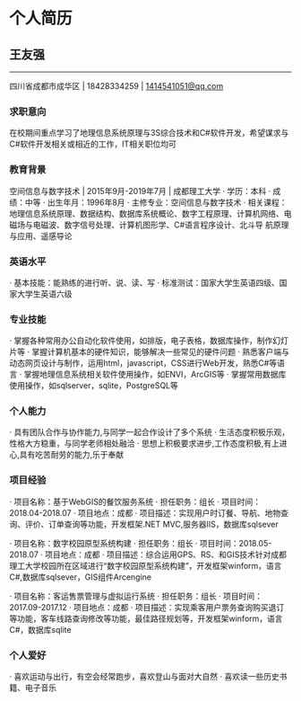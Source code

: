 # 个人简历

## 王友强
---
四川省成都市成华区 | 18428334259 | 1414541051@qq.com   
### 求职意向 
在校期间重点学习了地理信息系统原理与3S综合技术和C#软件开发，希望谋求与C#软件开发相关或相近的工作，IT相关职位均可

### 教育背景 
空间信息与数字技术 | 2015年9月-2019年7月 | 成都理工大学
· 学历：本科 
· 成绩：中等 
· 出生年月：1996年8月 
· 主修专业：空间信息与数字技术 
· 相关课程： 地理信息系统原理、数据结构、数据库系统概论、数字工程原理、计算机网络、电磁场与电磁波、数字信号处理、计算机图形学、C#语言程序设计、北斗导      航原理与应用、遥感导论 

### 英语水平
· 基本技能：能熟练的进行听、说、读、写 
· 标准测试：国家大学生英语四级、国家大学生英语六级 

### 专业技能
· 掌握各种常用办公自动化软件使用，如排版，电子表格，数据库操作，制作幻灯片等 
· 掌握计算机基本的硬件知识，能够解决一些常见的硬件问题 
· 熟悉客户端与动态网页设计与制作，运用html，javascript，CSS进行Web开发，熟悉C#等语言 
· 掌握地理信息系统相关软件使用操作，如ENVI，ArcGIS等 
· 掌握常用数据库使用操作，如sqlserver，sqlite，PostgreSQL等

### 个人能力 
· 具有团队合作与协作能力,与同学一起合作设计了多个系统 
· 生活态度积极乐观，性格大方稳重，与同学老师相处融洽 
· 思想上积极要求进步,工作态度积极,有上进心,具有吃苦耐劳的能力,乐于奉献

### 项目经验 
· 项目名称：基于WebGIS的餐饮服务系统 
· 担任职务：组长
· 项目时间：2018.04-2018.07 
· 项目地点：成都 
· 项目描述：实现用户时订餐、导航、地物查询、评价、订单查询等功能，开发框架.NET MVC,服务器IIS，数据库sqlsever 

· 项目名称：数字校园原型系统构建 
· 担任职务：组长 
· 项目时间：2018.05-2018.07 
· 项目地点：成都 
· 项目描述：综合运用GPS、RS、和GIS技术针对成都理工大学校园所在区域进行“数字校园原型系统构建”，开发框架winform，语言C#,数据库sqlsever，GIS组件Arcengine 

· 项目名称：客运售票管理与虚拟运行系统 
· 担任职务：组长 
· 项目时间：2017.09-2017.12 
· 项目地点：成都 
· 项目描述：实现乘客用户票务查询购买退订等功能，客车线路查询修改等功能，最佳路径规划等，开发框架winform，语言C#，数据库sqlite 

### 个人爱好
· 喜欢运动与出行，有空会经常跑步，喜欢登山与面对大自然 
· 喜欢读一些历史书籍、电子音乐








